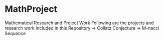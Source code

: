 # MathProject
 Mathematical Research and Project Work
 Following are the projects and research work included in this Repository
 -> Collatz Conjecture
 -> M-nacci Sequence
